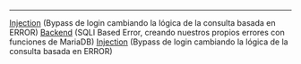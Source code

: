 
----------
[Injection](/Maquinas%20De%20Dockerlabs/Maquinas%20Muy%20Faciles/Injection.md) (Bypass de login cambiando la lógica de la consulta basada en ERROR)
[Backend](/Maquinas%20De%20Dockerlabs/Maquinas%20Faciles/Backend.md) (SQLI Based Error, creando nuestros propios errores con funciones de MariaDB)
[Injection](/Maquinas%20De%20Dockerlabs/Maquinas%20Faciles/Internship) (Bypass de login cambiando la lógica de la consulta basada en ERROR)